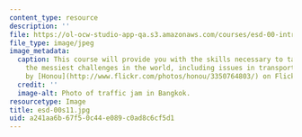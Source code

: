 ```yaml
---
content_type: resource
description: ''
file: https://ol-ocw-studio-app-qa.s3.amazonaws.com/courses/esd-00-introduction-to-engineering-systems-spring-2011/a241aa6b67f50c44e089c0ad8c6cf5d1_esd-00s11.jpg
file_type: image/jpeg
image_metadata:
  caption: This course will provide you with the skills necessary to tackle some of
    the messiest challenges in the world, including issues in transportation. (Image
    by [Honou](http://www.flickr.com/photos/honou/3350764803/) on Flickr.)
  credit: ''
  image-alt: Photo of traffic jam in Bangkok.
resourcetype: Image
title: esd-00s11.jpg
uid: a241aa6b-67f5-0c44-e089-c0ad8c6cf5d1
---
```

